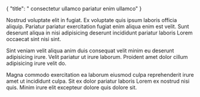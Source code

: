 {
  "title": " consectetur ullamco pariatur enim ullamco"
}

Nostrud voluptate elit in fugiat. Ex voluptate quis ipsum laboris officia aliquip. Pariatur pariatur exercitation fugiat enim aliqua enim est velit. Sunt deserunt aliqua in nisi adipisicing deserunt incididunt pariatur laboris Lorem occaecat sint nisi sint.

Sint veniam velit aliqua anim duis consequat velit minim eu deserunt adipisicing irure. Velit pariatur ut irure laborum. Proident amet dolor cillum adipisicing irure velit do.

Magna commodo exercitation ea laborum eiusmod culpa reprehenderit irure amet ut incididunt culpa. Sit ex dolor pariatur laboris Lorem ex nostrud nisi quis. Minim irure elit excepteur dolore quis dolore sit.